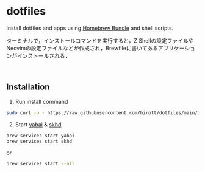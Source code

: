 # dotfiles
Install dotfiles and apps using [Homebrew Bundle](https://github.com/Homebrew/homebrew-bundle) and shell scripts.

ターミナルで，インストールコマンドを実行すると，Z Shellの設定ファイルやNeovimの設定ファイルなどが作成され，Brewfileに書いてあるアプリケーションがインストールされる．

<br>

## Installation

1. Run install command
```sh
sudo curl -o - https://raw.githubusercontent.com/hirott/dotfiles/main/install.sh | sh
```

2. Start [yabai](https://github.com/koekeishiya/yabai) & [skhd](https://github.com/koekeishiya/skhd)
```sh
brew services start yabai
brew services start skhd
```
or
```sh
brew services start --all
```
